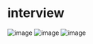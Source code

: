 # interview
![image](https://user-images.githubusercontent.com/104209441/184538123-3d16e840-163b-43b4-bce3-0fd9e44462eb.png)
![image](https://user-images.githubusercontent.com/104209441/184538128-cadb1db8-0e7c-44a2-b2f2-19b575963601.png)
![image](https://user-images.githubusercontent.com/104209441/184538142-ef42d469-e47b-4a87-8a68-9a18ef698e43.png)

